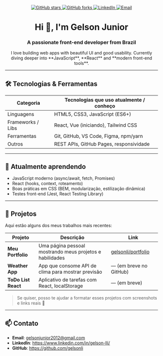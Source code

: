<!-- README.md -->

<!-- Badges -->
<p align="center">
  <a href="https://github.com/gelsonli/gelsonli">
    <img src="https://img.shields.io/github/stars/gelsonli/gelsonli?style=social" alt="GitHub stars"/>
  </a>
  <a href="https://github.com/gelsonli/gelsonli">
    <img src="https://img.shields.io/github/forks/gelsonli/gelsonli?style=social" alt="GitHub forks"/>
  </a>
  <a href="https://www.linkedin.com/in/gelson-lli/" target="_blank">
    <img src="https://img.shields.io/badge/LinkedIn-%230077B5.svg?style=flat&logo=linkedin&logoColor=white" alt="LinkedIn"/>
  </a>
  <a href="mailto:gelsonjunior2012@gmail.com">
    <img src="https://img.shields.io/badge/Email-D14836?style=flat&logo=gmail&logoColor=white" alt="Email"/>
  </a>
</p>

<!-- Header -->
<h1 align="center">Hi 👋, I'm Gelson Junior</h1>
<h3 align="center">A passionate front-end developer from Brazil</h3>

<p align="center">
  I love building web apps with beautiful UI and good usability.  
  Currently diving deeper into **JavaScript**, **React** and **modern front-end tools**.
</p>

---

## 🛠️ Tecnologias & Ferramentas

| Categoria         | Tecnologias que uso atualmente / conheço |
|-------------------|-------------------------------------------|
| Linguagens         | HTML5, CSS3, JavaScript (ES6+)            |
| Frameworks / Libs | React, Vue (iniciando), Tailwind CSS      |
| Ferramentas        | Git, GitHub, VS Code, Figma, npm/yarn     |
| Outros              | REST APIs, GitHub Pages, responsividade   |

---

## 🌱 Atualmente aprendendo

- JavaScript moderno (async/await, fetch, Promises)  
- React (hooks, context, roteamento)  
- Boas práticas em CSS (BEM, modularização, estilização dinâmica)  
- Testes front-end (Jest, React Testing Library)  

---

## 📂 Projetos

Aqui estão alguns dos meus trabalhos mais recentes:

| Projeto | Descrição | Link |
|--------|-----------|------|
| **Meu Portfolio** | Uma página pessoal mostrando meus projetos e habilidades | [gelsonli/portfolio](https://github.com/gelsonli/portfolio) |
| **Weather App** | App que consome API de clima para mostrar previsão | — (em breve no GitHub) |
| **ToDo List React** | Aplicativo de tarefas com React, localStorage | — (em breve) |

> Se quiser, posso te ajudar a formatar esses projetos com screenshots e links reais 🙂

---

## 📫 Contato

- **Email**: gelsonjunior2012@gmail.com  
- **LinkedIn**: https://www.linkedin.com/in/gelson-lli/  
- **GitHub**: https://github.com/gelsonli  


